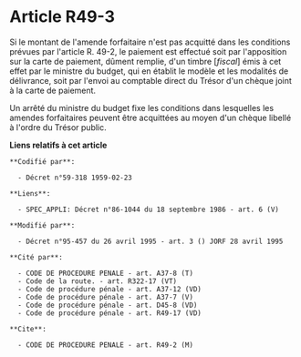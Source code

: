 # Article R49-3

Si le montant de l'amende forfaitaire n'est pas acquitté dans les conditions prévues par l'article R. 49-2, le paiement est
effectué soit par l'apposition sur la carte de paiement, dûment remplie, d'un timbre [*fiscal*] émis à cet effet par le
ministre du budget, qui en établit le modèle et les modalités de délivrance, soit par l'envoi au comptable direct du Trésor
d'un chèque joint à la carte de paiement.

Un arrêté du ministre du budget fixe les conditions dans lesquelles les amendes forfaitaires peuvent être acquittées au moyen
d'un chèque libellé à l'ordre du Trésor public.

**Liens relatifs à cet article**

	**Codifié par**:

	  - Décret n°59-318 1959-02-23

	**Liens**:

	  - SPEC_APPLI: Décret n°86-1044 du 18 septembre 1986 - art. 6 (V)

	**Modifié par**:

	  - Décret n°95-457 du 26 avril 1995 - art. 3 () JORF 28 avril 1995

	**Cité par**:

	  - CODE DE PROCEDURE PENALE - art. A37-8 (T)
	  - Code de la route. - art. R322-17 (VT)
	  - Code de procédure pénale - art. A37-12 (VD)
	  - Code de procédure pénale - art. A37-7 (V)
	  - Code de procédure pénale - art. D45-8 (VD)
	  - Code de procédure pénale - art. R49-17 (VD)

	**Cite**:

	  - CODE DE PROCEDURE PENALE - art. R49-2 (M)
